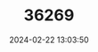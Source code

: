 ---
title: "36269"
category: "Delonix pumila"
draft: false
date: 2024-02-22 13:03:50
languages:
  Malagasy: ["Fengodiva", "Fengoko", "Malamasafoy"]
---